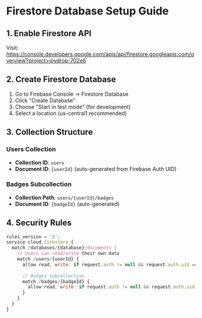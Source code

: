 # Firestore Database Setup Guide

## 1. Enable Firestore API
Visit: https://console.developers.google.com/apis/api/firestore.googleapis.com/overview?project=joydrop-702e6

## 2. Create Firestore Database
1. Go to Firebase Console → Firestore Database
2. Click "Create Database"
3. Choose "Start in test mode" (for development)
4. Select a location (us-central1 recommended)

## 3. Collection Structure

### Users Collection
- **Collection ID**: `users`
- **Document ID**: `{userId}` (auto-generated from Firebase Auth UID)

### Badges Subcollection
- **Collection Path**: `users/{userId}/badges`
- **Document ID**: `{badgeId}` (auto-generated)

## 4. Security Rules
```javascript
rules_version = '2';
service cloud.firestore {
  match /databases/{database}/documents {
    // Users can read/write their own data
    match /users/{userId} {
      allow read, write: if request.auth != null && request.auth.uid == userId;
      
      // Badges subcollection
      match /badges/{badgeId} {
        allow read, write: if request.auth != null && request.auth.uid == userId;
      }
    }
  }
}
```
